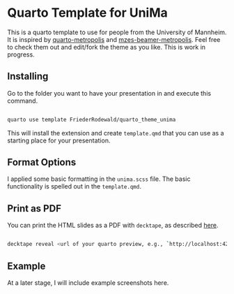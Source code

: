 # Quarto Template for UniMa

This is a quarto template to use for people from the University of Mannheim.
It is inspired by [quarto-metropolis](https://codeberg.org/pat-s/quarto-metropolis/src/branch/main) and [mzes-beamer-metropolis](https://github.com/denis-cohen/mzes-beamer-metropolis).
Feel free to check them out and edit/fork the theme as you like.
This is work in progress.

## Installing

Go to the folder you want to have your presentation in and execute this command.

```bash

quarto use template FriederRodewald/quarto_theme_unima

```

This will install the extension and create `template.qmd` that you can use as a starting place for your presentation.

## Format Options

I applied some basic formatting in the `unima.scss` file.
The basic functionality is spelled out in the `template.qmd`.

## Print as PDF

You can print the HTML slides as a PDF with `decktape`, as described [here](https://gongcastro.github.io/blog/revaljs-to-pdf/revealjs-to-pdf.html).

```bash

decktape reveal <url of your quarto preview, e.g., `http://localhost:42`> <name of the desired pdf, e.g., `presentation.pdf`>

```

## Example

At a later stage, I will include example screenshots here.
